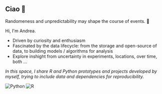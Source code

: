 ## Ciao 👋

Randomeness and unpredictability may shape the course of events. 🔮

Hi, I'm Andrea.

- Driven by curiosity and enthusiasm
- Fascinated by the data lifecycle: from the storage and open-source of data, to building models / algorithms for analysis
- Explore inshight from uncertainty in experiments, locations, over time, both ...


*In this space, I share R and Python prototypes and projects developed by myself, trying to include data and dependencies for reproducibility.*

![Python](https://img.shields.io/badge/python-3670A0?style=for-the-badge&logo=python&logoColor=ffdd54) ![R](https://img.shields.io/badge/r-%23276DC3.svg?style=for-the-badge&logo=r&logoColor=white)
